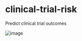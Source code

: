 # clinical-trial-risk
Predict clinical trial outcomes


![image](https://github.com/user-attachments/assets/b4060310-60c7-451d-a14f-ec5135cf46d9)
